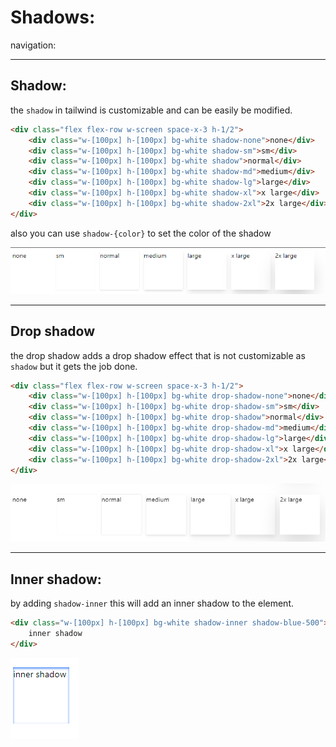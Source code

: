 <!-- @format -->

# Shadows:

navigation:

---

## Shadow:

the `shadow` in tailwind is customizable and can be easily be modified.

```html
<div class="flex flex-row w-screen space-x-3 h-1/2">
	<div class="w-[100px] h-[100px] bg-white shadow-none">none</div>
	<div class="w-[100px] h-[100px] bg-white shadow-sm">sm</div>
	<div class="w-[100px] h-[100px] bg-white shadow">normal</div>
	<div class="w-[100px] h-[100px] bg-white shadow-md">medium</div>
	<div class="w-[100px] h-[100px] bg-white shadow-lg">large</div>
	<div class="w-[100px] h-[100px] bg-white shadow-xl">x large</div>
	<div class="w-[100px] h-[100px] bg-white shadow-2xl">2x large</div>
</div>
```

also you can use `shadow-{color}` to set the color of the shadow

![Shadow](Images/Shadow.png)

---

## Drop shadow

the drop shadow adds a drop shadow effect that is not customizable as `shadow` but it gets the job done.

```html
<div class="flex flex-row w-screen space-x-3 h-1/2">
	<div class="w-[100px] h-[100px] bg-white drop-shadow-none">none</div>
	<div class="w-[100px] h-[100px] bg-white drop-shadow-sm">sm</div>
	<div class="w-[100px] h-[100px] bg-white drop-shadow">normal</div>
	<div class="w-[100px] h-[100px] bg-white drop-shadow-md">medium</div>
	<div class="w-[100px] h-[100px] bg-white drop-shadow-lg">large</div>
	<div class="w-[100px] h-[100px] bg-white drop-shadow-xl">x large</div>
	<div class="w-[100px] h-[100px] bg-white drop-shadow-2xl">2x large</div>
</div>
```

![Drop shadow](Images/Drop%20shadow.png)

---

## Inner shadow:

by adding `shadow-inner` this will add an inner shadow to the element.

```html
<div class="w-[100px] h-[100px] bg-white shadow-inner shadow-blue-500">
	inner shadow
</div>
```

![Inner shadow](Images/Inner%20shadow.png)
